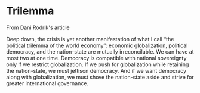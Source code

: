 # Trilemma

From Dani Rodrik's article

Deep down, the crisis is yet another manifestation of what I call “the political trilemma of the world economy”: economic globalization, political democracy, and the nation-state are mutually irreconcilable. We can have at most two at one time. Democracy is compatible with national sovereignty only if we restrict globalization. If we push for globalization while retaining the nation-state, we must jettison democracy. And if we want democracy along with globalization, we must shove the nation-state aside and strive for greater international governance.

